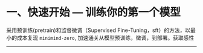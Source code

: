 # 一、快速开始 —  训练你的第一个模型

采用预训练(pretrain)和监督微调（Supervised Fine-Tuning，sft）的方法，以最小的成本复现 `minimind-zero`, 加速通关从模型预训练，微调，到部署。获取感性
<!--more-->

---

